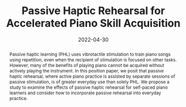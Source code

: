 ---
title: "Passive Haptic Rehearsal for Accelerated Piano Skill Acquisition"
teaser: "/images/passivehapticlearning.jpg"
date: "2022-04-30"
collection: publications
authors: "<b>Tan Gemicioglu</b>, Noah Teuscher, Brahmi Dwivedi, Soobin Park, Emerson Miller, Celeste Mason, Caitlyn Seim, Thad Starner"
venue: "Intelligent Music Interfaces Workshop at the 2022 CHI Conference on Human Factors in Computing Systems"
abstract: "Passive haptic learning (PHL) uses vibrotactile stimulation to train piano songs using repetition, even when the recipient of stimulation is focused on other tasks. However, many of the benefits of playing piano cannot be acquired without actively playing the instrument. In this position paper, we posit that passive haptic rehearsal, where active piano practice is assisted by separate sessions of passive stimulation, is of greater everyday use than solely PHL. We propose a study to examine the effects of passive haptic rehearsal for self-paced piano learners and consider how to incorporate passive rehearsal into everyday practice."
link: "/files/papers/PHL_IMI_at_CHI_2022.pdf"
tags: [workshop, haptics, piano]
links:
- [doi, doi, https://doi.org/10.48550/arXiv.2203.12749]
- [paper, pdf, /files/papers/PHL_IMI_at_CHI_2022.pdf]
- [slides, slides, /files/slides/Passive Haptic Rehearsal for CHI 2022.pptx]
---